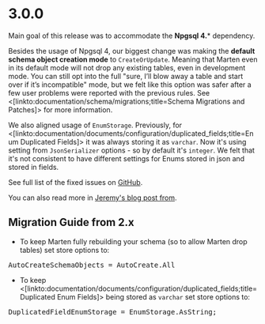<!--Title:Release Notes-->
<!--Url:release_notes-->

# 3.0.0

Main goal of this release was to accommodate the **Npgsql 4.*** dependency. 

Besides the usage of Npgsql 4, our biggest change was making the **default schema object creation mode** to `CreateOrUpdate`. Meaning that Marten even in its default mode will not drop any existing tables, even in development mode. You can still opt into the full "sure, I’ll blow away a table and start over if it’s incompatible" mode, but we felt like this option was safer after a few user problems were reported with the previous rules. See <[linkto:documentation/schema/migrations;title=Schema Migrations and Patches]> for more information.

We also aligned usage of `EnumStorage`. Previously,  for <[linkto:documentation/documents/configuration/duplicated_fields;title=Enum Duplicated Fields]> it was always storing it as `varchar`. Now it's using setting from `JsonSerializer` options - so by default it's `integer`. We felt that it's not consistent to have different settings for Enums stored in json and stored in fields. 

See full list of the fixed issues on [GitHub](https://github.com/JasperFx/marten/milestone/26?closed=1).

You can also read more in [Jeremy's blog post from](https://jeremydmiller.com/2018/09/27/marten-3-0-is-released-and-introducing-the-new-core-team/).

## Migration Guide from 2.x

- To keep Marten fully rebuilding your schema (so to allow Marten drop tables) set store options to:

<pre>
AutoCreateSchemaObjects = AutoCreate.All
</pre>

- To keep <[linkto:documentation/documents/configuration/duplicated_fields;title=Duplicated Enum Fields]> being stored as `varchar` set store options to:

<pre>
DuplicatedFieldEnumStorage = EnumStorage.AsString;
</pre>